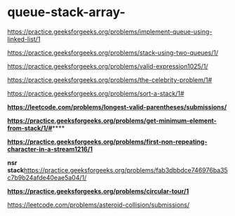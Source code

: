 # queue-stack-array-

https://practice.geeksforgeeks.org/problems/implement-queue-using-linked-list/1

https://practice.geeksforgeeks.org/problems/stack-using-two-queues/1/

https://practice.geeksforgeeks.org/problems/valid-expression1025/1/

https://practice.geeksforgeeks.org/problems/the-celebrity-problem/1#

https://practice.geeksforgeeks.org/problems/sort-a-stack/1#

**https://leetcode.com/problems/longest-valid-parentheses/submissions/**

**https://practice.geeksforgeeks.org/problems/get-minimum-element-from-stack/1/#******

**https://practice.geeksforgeeks.org/problems/first-non-repeating-character-in-a-stream1216/1**

 **nsr stack**https://practice.geeksforgeeks.org/problems/fab3dbbdce746976ba35c7b9b24afde40eae5a04/1/

**https://practice.geeksforgeeks.org/problems/circular-tour/1**

https://leetcode.com/problems/asteroid-collision/submissions/


